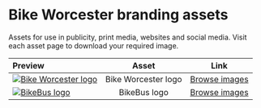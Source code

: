 # Bike Worcester branding assets

Assets for use in publicity, print media, websites and social media. Visit each asset page to download your required image.

| Preview | Asset | Link |
| :--- | :---: | :---: |
  | [![Bike Worcester logo ](../assets/bike_worcester-logo/bike_worcester-logo--128.png)](bike_worcester-logo.md) | Bike Worcester logo | [Browse images](bike_worcester-logo.md) |
  | [![BikeBus logo ](../assets/bikebus-logo/bikebus-logo--128.png)](bikebus-logo.md) | BikeBus logo | [Browse images](bikebus-logo.md) |
